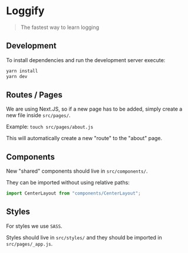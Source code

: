 # Loggify

> The fastest way to learn logging

## Development

To install dependencies and run the development server execute:

```bash
yarn install
yarn dev
```

## Routes / Pages

We are using Next.JS, so if a new page has to be added, simply create a new file
inside `src/pages/`.

Example: `touch src/pages/about.js`

This will automatically create a new "route" to the "about" page.

## Components

New "shared" components should live in `src/components/`.

They can be imported without using relative paths:

```js
import CenterLayout from "components/CenterLayout";
```

## Styles

For styles we use `SASS`.

Styles should live in `src/styles/` and they should be
imported in `src/pages/_app.js`.
